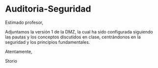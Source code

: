 # Auditoria-Seguridad

Estimado profesor,

Adjuntamos la versión 1 de la DMZ, la cual ha sido configurada siguiendo las pautas y los conceptos discutidos en clase, centrándonos en la seguridad y los principios fundamentales.

Atentamente,

Storio
